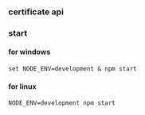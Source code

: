 ### certificate api

### start

#### for windows
    set NODE_ENV=development & npm start
#### for linux
    NODE_ENV=development npm start